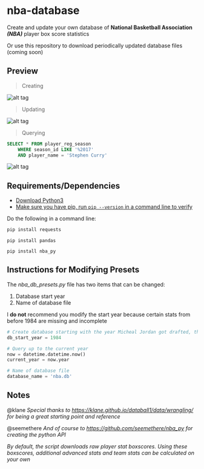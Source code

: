 # nba-database

Create and update your own database of **National Basketball Association *(NBA)*** player box score statistics

Or use this repository to download periodically updated database files (coming soon)


## Preview
> Creating

![alt tag](https://github.com/milan102/nba-database/blob/master/preview/create.gif)

> Updating

![alt tag](https://github.com/milan102/nba-database/blob/master/preview/update.gif)

> Querying

```SQL
SELECT * FROM player_reg_season
	WHERE season_id LIKE '%2017'
	AND player_name = 'Stephen Curry'
```

![alt tag](https://github.com/milan102/nba-database/blob/master/preview/query.gif)


## Requirements/Dependencies
- [Download Python3](https://www.python.org/downloads/)
- [Make sure you have pip, run `pip --version` in a command line to verify](https://pip.pypa.io/en/stable/installing/)

Do the following in a command line:
```python
pip install requests
```

```
pip install pandas
```

```
pip install nba_py
```


## Instructions for Modifying Presets
The *nba_db_presets.py* file has two items that can be changed:
1. Database start year
2. Name of database file

I **do not** recommend you modify the start year because certain stats from before 1984 are missing and incomplete

```python
# Create database starting with the year Micheal Jordan got drafted, the 1984-85 season
db_start_year = 1984

# Query up to the current year
now = datetime.datetime.now()
current_year = now.year

# Name of database file
database_name = 'nba.db'
```


## Notes
@klane *Special thanks to https://klane.github.io/databall1/data/wrangling/ for being a great starting point and reference*

@seemethere *And of course to https://github.com/seemethere/nba_py for creating the python API*

*By default, the script downloads raw player stat boxscores. Using these boxscores, additional advanced stats and team stats can be calculated on your own*
